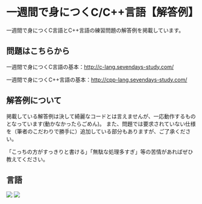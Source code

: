 # 一週間で身につくC/C++言語【解答例】
一週間で身につくC言語とC++言語の練習問題の解答例を掲載しています。

## 問題はこちらから
一週間で身につくC言語の基本：http://c-lang.sevendays-study.com/

一週間で身につくC++言語の基本：http://cpp-lang.sevendays-study.com/

## 解答例について
掲載している解答例は決して綺麗なコードとは言えませんが、一応動作するものとなっています(動かなかったらごめん)。
また、問題では要求されていない仕様を（筆者のこだわりで勝手に）追加している部分もありますが、ご了承ください。

「こっちの方がすっきりと書ける」「無駄な処理多すぎ」等の苦情があればぜひ教えてください。

## 言語
![](https://img.shields.io/badge/Program-C%2B%2B-yellow.svg)
![](https://img.shields.io/badge/Program-C-red.svg)
